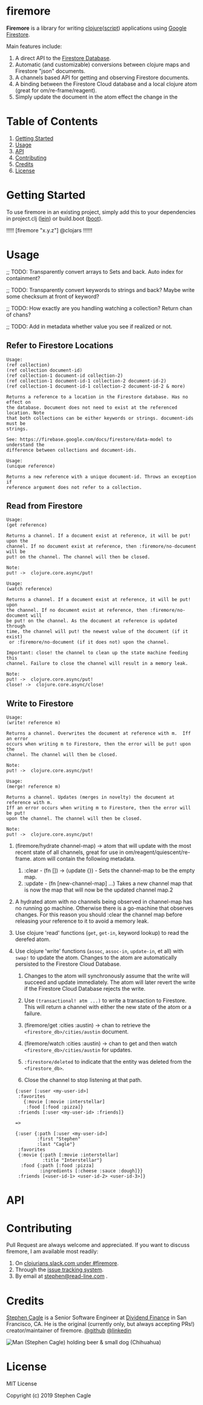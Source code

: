 # firemore

**Firemore** is a library for writing [clojure](https://clojure.org/)([script](https://clojurescript.org/)) applications using [Google Firestore](https://cloud.google.com/firestore).

Main features include:
1. A direct API to the [Firestore Database](https://firebase.google.com/docs/firestore).
1. Automatic (and customizable) conversions between clojure maps and Firestore "json" documents.
1. A channels based API for getting and observing Firestore documents.
1. A binding between the Firestore Cloud database and a local clojure atom (great for om/re-frame/reagent).
1. Simply update the document in the atom effect the change in the

# Table of Contents
1. [Getting Started](#getting_started)
1. [Usage](#usage)
1. [API](#api)
1. [Contributing](#contributing)
1. [Credits](#credits)
1. [License](#license)

# <a id="getting_started"></a>Getting Started

To use firemore in an existing project, simply add this to your dependencies in project.clj ([lein](https://github.com/technomancy/leiningen)) or build.boot ([boot](https://github.com/boot-clj/boot)).

!!!!! [firemore "x.y.z"] @clojars !!!!!!

# <a id="usage"></a>Usage

;; TODO: Transparently convert arrays to Sets and back. Auto index for containment?

;; TODO: Transparently convert keywords to strings and back? Maybe write some checksum at front of keyword?

;; TODO: How exactly are you handling watching a collection? Return chan of chans?

;; TODO: Add in metadata whether value you see if realized or not.

## Refer to Firestore Locations

```
Usage:
(ref collection)
(ref collection document-id)
(ref collection-1 document-id collection-2)
(ref collection-1 document-id-1 collection-2 document-id-2)
(ref collection-1 document-id-1 collection-2 document-id-2 & more)

Returns a reference to a location in the Firestore database. Has no effect on
the database. Document does not need to exist at the referenced location. Note
that both collections can be either keywords or strings. document-ids must be
strings.

See: https://firebase.google.com/docs/firestore/data-model to understand the
difference between collections and document-ids.
```

```
Usage:
(unique reference)

Returns a new reference with a unique document-id. Throws an exception if
reference argument does not refer to a collection.
```

## Read from Firestore

```
Usage:
(get reference)

Returns a channel. If a document exist at reference, it will be put! upon the
channel. If no document exist at reference, then :firemore/no-document will be
put! on the channel. The channel will then be closed.

Note:
put! ->  clojure.core.async/put!
```

```
Usage:
(watch reference)

Returns a channel. If a document exist at reference, it will be put! upon
the channel. If no document exist at reference, then :firemore/no-document will
be put! on the channel. As the document at reference is updated through
time, the channel will put! the newest value of the document (if it exist)
 or :firemore/no-document (if it does not) upon the channel.

Important: close! the channel to clean up the state machine feeding this
channel. Failure to close the channel will result in a memory leak.

Note:
put! ->  clojure.core.async/put!
close! ->  clojure.core.async/close!
```

## Write to Firestore

```
Usage:
(write! reference m)

Returns a channel. Overwrites the document at reference with m.  Iff an error
occurs when writing m to Firestore, then the error will be put! upon the
channel. The channel will then be closed.

Note:
put! ->  clojure.core.async/put!
```

```
Usage:
(merge! reference m)

Returns a channel. Updates (merges in novelty) the document at reference with m.
Iff an error occurs when writing m to Firestore, then the error will be put!
upon the channel. The channel will then be closed.

Note:
put! ->  clojure.core.async/put!
```

1. (firemore/hydrate channel-map) -> atom that will update with the most recent state of all channels, great for use in om/reagent/quiescent/re-frame. atom will contain the following metadata.
    1. :clear - (fn []) -> (update {}) - Sets the channel-map to be the empty map.
    2. :update - (fn [new-channel-map] ...) Takes a new channel map that is now the map that will now be the updated channel map.2
1. A hydrated atom with no channels being observed in channel-map has no running go machine. Otherwise there is a go-machine that observes changes. For this reason you should :clear the channel map before releasing your reference to it to avoid a memory leak.
1. Use clojure 'read' functions (`get`, `get-in`, keyword lookup) to read the derefed atom.
1. Use clojure 'write' functions (`assoc`, `assoc-in`, `update-in`, et all) with `swap!` to update the atom. Changes to the atom are automatically persisted to the Firestore Cloud Database.
    1. Changes to the atom will synchronously assume that the write will succeed and update immediately. The atom will later revert the write if the Firestore Cloud Database rejects the write.
    1. Use `(transactional! atm ...)` to write a transaction to Firestore. This will return a channel with either the new state of the atom or a failure.

    1. (firemore/get :cities :austin) -> chan to retrieve the `<firestore_db>/cities/austin` document.
    1. (firemore/watch :cities :austin) -> chan to get and then watch `<firestore_db>/cities/austin` for updates.
    1. `:firestore/deleted` to indicate that the entity was deleted from the `<firestore_db>`.
    1. Close the channel to stop listening at that path.


    ```
    {:user [:user <my-user-id>]
     :favorites
       {:movie [:movie :interstellar]
        :food [:food :pizza]}
     :friends [:user <my-user-id> :friends]}

    =>

    {:user {:path [:user <my-user-id>]
            :first "Stephen"
            :last "Cagle"}
     :favorites
     {:movie {:path [:movie :interstellar]
              :title "Interstellar"}
      :food {:path [:food :pizza]
             :ingredients [:cheese :sauce :dough]}}
     :friends [<user-id-1> <user-id-2> <user-id-3>]}
    ```

# <a id="api"></a>API

# <a id="contributing"></a>Contributing

Pull Request are always welcome and appreciated. If you want to discuss firemore, I am available most readily:
1. On [clojurians.slack.com under #firemore](https://clojurians.slack.com/messages/C073DKH9P/).
1. Through the [issue tracking system](https://github.com/samedhi/firemore/issues).
1. By email at stephen@read-line.com .

# <a id="credits"></a>Credits

[Stephen Cagle](https://samedhi.github.io/) is a Senior Software Engineer at [Dividend Finance](https://www.dividendfinance.com/) in San Francisco, CA. He is the original (currently only, but always accepting PRs!) creator/maintainer of firemore.
[@github](https://github.com/samedhi)
[@linkedin](https://www.linkedin.com/in/stephen-cagle-92b895102/)

![Man (Stephen Cagle) holding beer & small dog (Chihuahua)](asset/img/stephen_and_nugget.jpg)

# <a id="License"></a>License

MIT License

Copyright (c) 2019 Stephen Cagle
